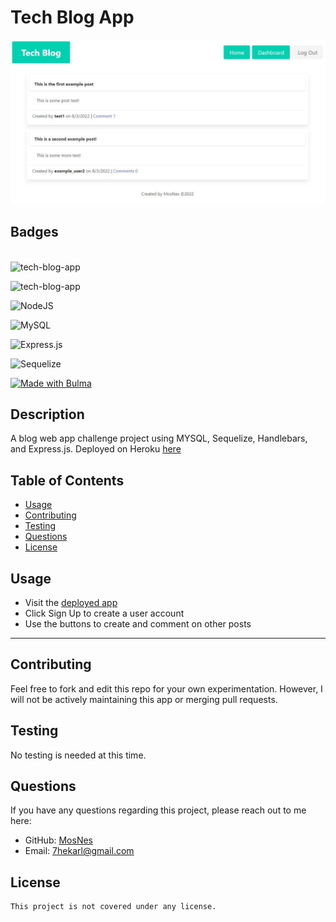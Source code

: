 # Tech Blog App

![Example Screenshot](./public/images/Screenshot1.JPG)


  ## Badges
  \
  ![tech-blog-app](https://img.shields.io/github/languages/top/MosNes/tech-blog-app)

  ![tech-blog-app](https://img.shields.io/github/languages/count/MosNes/tech-blog-app)

  ![NodeJS](https://img.shields.io/badge/node.js-6DA55F?style=for-the-badge&logo=node.js&logoColor=white)

  ![MySQL](https://img.shields.io/badge/mysql-%2300f.svg?style=for-the-badge&logo=mysql&logoColor=white)

  ![Express.js](https://img.shields.io/badge/express.js-%23404d59.svg?style=for-the-badge&logo=express&logoColor=%2361DAFB)

  ![Sequelize](https://img.shields.io/badge/Sequelize-52B0E7?style=for-the-badge&logo=Sequelize&logoColor=white)

  <a href="https://bulma.io"> <img src="https://bulma.io/images/made-with-bulma.png" alt="Made with Bulma" width="128" height="24"></a>

  
  ## Description
 A blog web app challenge project using MYSQL, Sequelize, Handlebars, and Express.js.
 Deployed on Heroku [here](https://mosnes-tech-blog-app.herokuapp.com/)

  
  ## Table of Contents

  - [Usage](#usage)
  - [Contributing](#contributing)
  - [Testing](#testing)
  - [Questions](#questions)
  - [License](#license)
  
  ## Usage
   - Visit the [deployed app](https://mosnes-tech-blog-app.herokuapp.com/)
   - Click Sign Up to create a user account
   - Use the buttons to create and comment on other posts
  
  ---
  
  ## Contributing
  
  Feel free to fork and edit this repo for your own experimentation. However, I will not be actively maintaining this app or merging pull requests.
  
  ## Testing
  
  No testing is needed at this time.

  
  ## Questions
  
  If you have any questions regarding this project, please reach out to me here:

  - GitHub: [MosNes](https://github.com/MosNes)
  - Email: 7hekarl@gmail.com

  ## License

    This project is not covered under any license.
